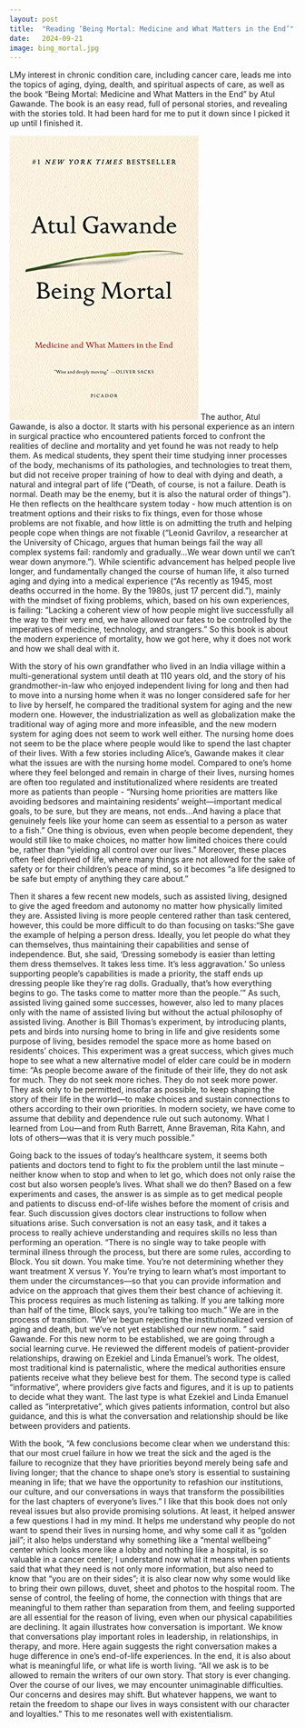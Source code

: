 ```yaml
---
layout: post
title:  "Reading ‘Being Mortal: Medicine and What Matters in the End’"
date:   2024-09-21
image: bing_mortal.jpg
---
```


<p class="intro"><span class="dropcap">L</span>My interest in chronic condition care, including cancer care, leads me into the topics of aging, dying, dealth, and spiritual aspects of care, as well as the book “Being Mortal: Medicine and What Matters in the End” by Atul Gawande. The book is an easy read, full of personal stories, and revealing with the stories told. It had been hard for me to put it down since I picked it up until I finished it.  </p>
<img src="/assets/img/bing_mortal.jpg" alt=""> 
The author,  Atul Gawande, is also a doctor. It starts with his personal experience as an intern in surgical practice who encountered patients forced to confront the realities of decline and mortality and yet found he was not ready to help them. As medical students, they spent their time studying inner processes of the body, mechanisms of its pathologies, and technologies to treat them, but did not receive proper training of how to deal with dying and death, a natural and integral part of life (“Death, of course, is not a failure. Death is normal. Death may be the enemy, but it is also the natural order of things”). He then reflects on the healthcare system today - how much attention is on treatment options and their risks to fix things, even for those whose problems are not fixable, and how little is on admitting the truth and helping people cope when things are not fixable (“Leonid Gavrilov, a researcher at the University of Chicago, argues that human beings fail the way all complex systems fail: randomly and gradually…We wear down until we can’t wear down anymore.”).  While scientific advancement has helped people live longer, and fundamentally changed the course of human life, it also turned aging and dying into a medical experience (“As recently as 1945, most deaths occurred in the home. By the 1980s, just 17 percent did.”), mainly with the mindset of fixing problems, which, based on his own experiences, is failing: “Lacking a coherent view of how people might live successfully all the way to their very end, we have allowed our fates to be controlled by the imperatives of medicine, technology, and strangers.”  So this book is about the modern experience of mortality, how we got here, why it does not work and how we shall deal with it.

With the story of his own grandfather who lived in an India village within a multi-generational system until death at 110 years old, and the story of his grandmother-in-law who enjoyed independent living for long and then had to move into a nursing home when it was no longer considered safe for her to live by herself, he compared the traditional system for aging and the new modern one. However, the industrialization as well as globalization make the traditional way of aging more and more infeasible, and the new modern system for aging does not seem to work well either.  The nursing home does not seem to be the place where people would like to spend the last chapter of their lives. With a few stories including Alice’s, Gawande makes it clear what the issues are with the nursing home model. Compared to one’s home where they feel belonged and remain in charge of their lives, nursing homes are often too regulated and institutionalized where residents are treated more as patients than people - “Nursing home priorities are matters like avoiding bedsores and maintaining residents’ weight—important medical goals, to be sure, but they are means, not ends…And having a place that genuinely feels like your home can seem as essential to a person as water to a fish.” One thing is obvious, even when people become dependent, they would still like to make choices, no matter how limited choices there could be, rather than “yielding all control over our lives.” Moreover, these places often feel deprived of life, where many things are not allowed for the sake of safety or for their children’s peace of mind, so it becomes “a life designed to be safe but empty of anything they care about.” 

Then it shares a few recent new models, such as assisted living, designed to give the aged freedom and autonomy no matter how physically limited they are. Assisted living is more people centered rather than task centered, however, this could be more difficult to do than focusing on tasks:“She gave the example of helping a person dress. Ideally, you let people do what they can themselves, thus maintaining their capabilities and sense of independence. But, she said, ‘Dressing somebody is easier than letting them dress themselves. It takes less time. It’s less aggravation.’ So unless supporting people’s capabilities is made a priority, the staff ends up dressing people like they’re rag dolls. Gradually, that’s how everything begins to go. The tasks come to matter more than the people.’” As such, assisted living gained some successes, however, also led to many places only with the name of assisted living but without the actual philosophy of assisted living. Another is Bill Thomas’s experiment, by introducing plants, pets and birds into nursing home to bring in life and give residents some purpose of living, besides remodel the space more as home based on residents’ choices. This experiment was a great success, which gives much hope to see what a new alternative model of elder care could be in modern time: “As people become aware of the finitude of their life, they do not ask for much. They do not seek more riches. They do not seek more power. They ask only to be permitted, insofar as possible, to keep shaping the story of their life in the world—to make choices and sustain connections to others according to their own priorities. In modern society, we have come to assume that debility and dependence rule out such autonomy. What I learned from Lou—and from Ruth Barrett, Anne Braveman, Rita Kahn, and lots of others—was that it is very much possible.”

Going back to the issues of today’s healthcare system, it seems both patients and doctors tend to fight to fix the problem until the last minute – neither know when to stop and when to let go, which does not only raise the cost but also worsen people’s lives. What shall we do then? Based on a few experiments and cases, the answer is as simple as to get medical people and patients to discuss end-of-life wishes before the moment of crisis and fear. Such discussion gives doctors clear instructions to follow when situations arise. Such conversation is not an easy task, and it takes a process to really achieve understanding and requires skills no less than performing  an operation. “There is no single way to take people with terminal illness through the process, but there are some rules, according to Block. You sit down. You make time. You’re not determining whether they want treatment X versus Y. You’re trying to learn what’s most important to them under the circumstances—so that you can provide information and advice on the approach that gives them their best chance of achieving it. This process requires as much listening as talking. If you are talking more than half of the time, Block says, you’re talking too much.”  We are in the process of transition. “We’ve begun rejecting the institutionalized version of aging and death, but we’ve not yet established our new norm. ” said Gawande.  For this new norm to be established, we are going through a social learning curve. He reviewed the different models of patient-provider relationships, drawing on Ezekiel and Linda Emanuel’s work. The oldest, most traditional kind is paternalistic, where the medical authorities ensure patients receive what they believe best for them. The second type is called “informative”, where providers give facts and figures, and it is up to patients to decide what they want. The last type is what Ezekiel and Linda Emanuel called as “interpretative”, which gives patients information, control but also guidance, and this is what the conversation and relationship should be like between providers and patients.

 With the book, “A few conclusions become clear when we understand this: that our most cruel failure in how we treat the sick and the aged is the failure to recognize that they have priorities beyond merely being safe and living longer; that the chance to shape one’s story is essential to sustaining meaning in life; that we have the opportunity to refashion our institutions, our culture, and our conversations in ways that transform the possibilities for the last chapters of everyone’s lives.”
I like that this book does not only reveal issues but also provide promising solutions. At least, it helped answer a few questions I had in my mind. It helps me understand why people do not want to spend their lives in nursing home, and why some call it as “golden jail”; it also helps understand why something like a “mental wellbeing” center which looks more like a lobby and nothing like a hospital, is so valuable in a cancer center; I understand now what it means when patients said that what they need is not only more information, but also need to know that “you are on their sides”; it is also clear now why some would like to bring their own pillows, duvet, sheet and photos to the hospital room. The sense of control, the feeling of home, the connection with things that are meaningful to them rather than separation from them, and feeling supported are all essential for the reason of living, even when our physical capabilities are declining. It again illustrates how conversation is important. We know that conversations play important roles in leadership, in relationships, in therapy, and more. Here again suggests the right conversation makes a huge difference in one’s end-of-life experiences. In the end, it is also about what is meaningful life, or what life is worth living. “All we ask is to be allowed to remain the writers of our own story. That story is ever changing. Over the course of our lives, we may encounter unimaginable difficulties. Our concerns and desires may shift. But whatever happens, we want to retain the freedom to shape our lives in ways consistent with our character and loyalties.” This to me resonates well with existentialism. 
